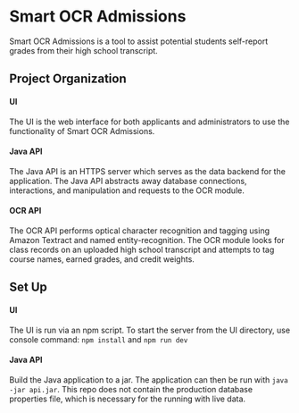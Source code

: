 # Smart OCR Admissions
Smart OCR Admissions is a tool to assist potential students self-report grades from their high school transcript.
## Project Organization
#### UI
The UI is the web interface for both applicants and administrators to use the functionality of Smart OCR Admissions.
#### Java API
The Java API is an HTTPS server which serves as the data backend for the application. The Java API abstracts away database connections, interactions, and manipulation and requests to the OCR module.
#### OCR API
The OCR API performs optical character recognition and tagging using Amazon Textract and named entity-recognition. The OCR module looks for class records on an uploaded high school transcript and attempts to tag course names, earned grades, and credit weights.

## Set Up
#### UI
The UI is run via an npm script. To start the server from the UI directory, use console command: ```npm install``` and ```npm run dev```
#### Java API
Build the Java application to a jar. The application can then be run with ```java -jar api.jar```. This repo does not contain the production database properties file, which is necessary for the running with live data.
